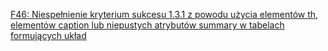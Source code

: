 [F46: Niespełnienie kryterium sukcesu 1.3.1 z powodu użycia elementów th, elementów caption lub niepustych atrybutów summary w tabelach formujących układ](http://www.w3.org/TR/WCAG20-TECHS/F46.html)